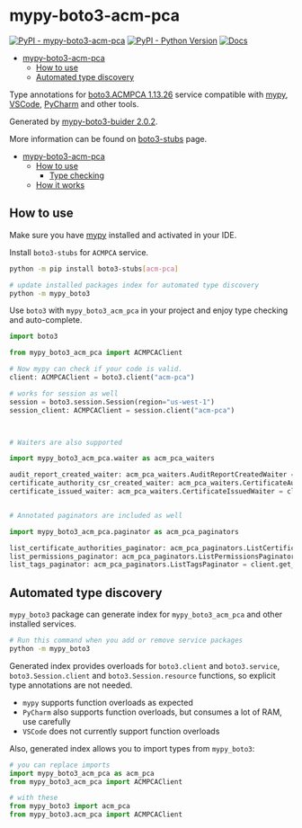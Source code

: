 # mypy-boto3-acm-pca

[![PyPI - mypy-boto3-acm-pca](https://img.shields.io/pypi/v/mypy-boto3-acm-pca.svg?color=blue)](https://pypi.org/project/mypy-boto3-acm-pca)
[![PyPI - Python Version](https://img.shields.io/pypi/pyversions/mypy-boto3-acm-pca.svg?color=blue)](https://pypi.org/project/mypy-boto3-acm-pca)
[![Docs](https://img.shields.io/readthedocs/mypy-boto3-builder.svg?color=blue)](https://mypy-boto3-builder.readthedocs.io/)

- [mypy-boto3-acm-pca](#mypy-boto3-acm-pca)
  - [How to use](#how-to-use)
  - [Automated type discovery](#automated-type-discovery)


Type annotations for
[boto3.ACMPCA 1.13.26](https://boto3.amazonaws.com/v1/documentation/api/1.13.26/reference/services/acm-pca.html#ACMPCA) service
compatible with [mypy](https://github.com/python/mypy), [VSCode](https://code.visualstudio.com/),
[PyCharm](https://www.jetbrains.com/pycharm/) and other tools.

Generated by [mypy-boto3-buider 2.0.2](https://github.com/vemel/mypy_boto3_builder).

More information can be found on [boto3-stubs](https://pypi.org/project/boto3-stubs/) page.

- [mypy-boto3-acm-pca](#mypy-boto3-acm-pca)
  - [How to use](#how-to-use)
    - [Type checking](#type-checking)
  - [How it works](#how-it-works)

## How to use

Make sure you have [mypy](https://github.com/python/mypy) installed and activated in your IDE.

Install `boto3-stubs` for `ACMPCA` service.

```bash
python -m pip install boto3-stubs[acm-pca]

# update installed packages index for automated type discovery
python -m mypy_boto3
```

Use `boto3` with `mypy_boto3_acm_pca` in your project and enjoy type checking and auto-complete.

```python
import boto3

from mypy_boto3_acm_pca import ACMPCAClient

# Now mypy can check if your code is valid.
client: ACMPCAClient = boto3.client("acm-pca")

# works for session as well
session = boto3.session.Session(region="us-west-1")
session_client: ACMPCAClient = session.client("acm-pca")



# Waiters are also supported

import mypy_boto3_acm_pca.waiter as acm_pca_waiters

audit_report_created_waiter: acm_pca_waiters.AuditReportCreatedWaiter = client.get_waiter("audit_report_created")
certificate_authority_csr_created_waiter: acm_pca_waiters.CertificateAuthorityCSRCreatedWaiter = client.get_waiter("certificate_authority_csr_created")
certificate_issued_waiter: acm_pca_waiters.CertificateIssuedWaiter = client.get_waiter("certificate_issued")


# Annotated paginators are included as well

import mypy_boto3_acm_pca.paginator as acm_pca_paginators

list_certificate_authorities_paginator: acm_pca_paginators.ListCertificateAuthoritiesPaginator = client.get_paginator("list_certificate_authorities")
list_permissions_paginator: acm_pca_paginators.ListPermissionsPaginator = client.get_paginator("list_permissions")
list_tags_paginator: acm_pca_paginators.ListTagsPaginator = client.get_paginator("list_tags")
```

## Automated type discovery

`mypy_boto3` package can generate index for `mypy_boto3_acm_pca` and other installed services.

```bash
# Run this command when you add or remove service packages
python -m mypy_boto3
```

Generated index provides overloads for `boto3.client` and `boto3.service`,
`boto3.Session.client` and `boto3.Session.resource` functions,
so explicit type annotations are not needed.

- `mypy` supports function overloads as expected
- `PyCharm` also supports function overloads, but consumes a lot of RAM, use carefully
- `VSCode` does not currently support function overloads

Also, generated index allows you to import types from `mypy_boto3`:

```python
# you can replace imports
import mypy_boto3_acm_pca as acm_pca
from mypy_boto3_acm_pca import ACMPCAClient

# with these
from mypy_boto3 import acm_pca
from mypy_boto3.acm_pca import ACMPCAClient
```
